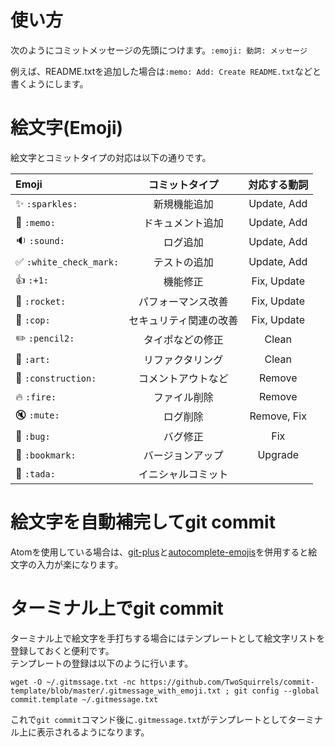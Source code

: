 # 使い方
次のようにコミットメッセージの先頭につけます。`:emoji: 動詞: メッセージ`  

例えば、README.txtを追加した場合は`:memo: Add: Create README.txt`などと書くようにします。  

# 絵文字(Emoji)
絵文字とコミットタイプの対応は以下の通りです。  

| Emoji                  | コミットタイプ         | 対応する動詞 |
| :--------------------- | :--------------------: | :----------: |
| ✨ `:sparkles:`        | 新規機能追加           | Update, Add  |
| 📝 `:memo:`            | ドキュメント追加       | Update, Add  |
| 🔉 `:sound:`           | ログ追加               | Update, Add  |
| ✅ `:white_check_mark:`| テストの追加           | Update, Add  |
| 👍 `:+1:`              | 機能修正               | Fix, Update  |
| 🚀 `:rocket:`          | パフォーマンス改善     | Fix, Update  |
| 👮 `:cop:`             | セキュリティ関連の改善 | Fix, Update  |
| ✏️ `:pencil2:`         | タイポなどの修正       | Clean        |
| 🎨 `:art:`             | リファクタリング       | Clean        |
| 🚧 `:construction:`    | コメントアウトなど     | Remove       |
| 🔥 `:fire:`            | ファイル削除           | Remove       |
| 🔇 `:mute:`            | ログ削除               | Remove, Fix  |
| 🐛 `:bug:`             | バグ修正               | Fix          |
| 🔖 `:bookmark:`        | バージョンアップ       | Upgrade      |
| 🎉 `:tada:`            | イニシャルコミット     |              |

# 絵文字を自動補完してgit commit
Atomを使用している場合は、[git-plus](https://atom.io/packages/git-plus)と[autocomplete-emojis](https://atom.io/packages/autocomplete-emojis)を併用すると絵文字の入力が楽になります。  

# ターミナル上でgit commit
ターミナル上で絵文字を手打ちする場合にはテンプレートとして絵文字リストを登録しておくと便利です。  
テンプレートの登録は以下のように行います。  

```shell
wget -O ~/.gitmssage.txt -nc https://github.com/TwoSquirrels/commit-template/blob/master/.gitmessage_with_emoji.txt ; git config --global commit.template ~/.gitmessage.txt
```

これで`git commit`コマンド後に`.gitmessage.txt`がテンプレートとしてターミナル上に表示されるようになります。  
